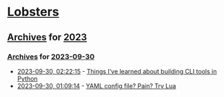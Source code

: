# [Lobsters](../../../README.md)

## [Archives](../../index.md) for [2023](../index.md)

### [Archives](../../index.md) for [2023-09-30](index.md)

* [2023-09-30, 02:22:15](https://lobste.rs/s/eqyzhh/things_i_ve_learned_about_building_cli) - [Things I’ve learned about building CLI tools in Python](https://simonwillison.net/2023/Sep/30/cli-tools-python/)
* [2023-09-30, 01:09:14](https://lobste.rs/s/sq5sss/yaml_config_file_pain_try_lua) - [YAML config file? Pain? Try Lua](https://boston.conman.org/2023/09/29.1)
